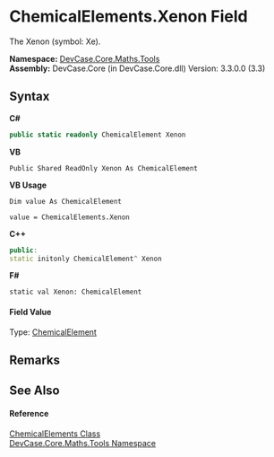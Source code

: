 # ChemicalElements.Xenon Field
 

The Xenon (symbol: Xe).

**Namespace:**&nbsp;<a href="N_DevCase_Core_Maths_Tools">DevCase.Core.Maths.Tools</a><br />**Assembly:**&nbsp;DevCase.Core (in DevCase.Core.dll) Version: 3.3.0.0 (3.3)

## Syntax

**C#**<br />
``` C#
public static readonly ChemicalElement Xenon
```

**VB**<br />
``` VB
Public Shared ReadOnly Xenon As ChemicalElement
```

**VB Usage**<br />
``` VB Usage
Dim value As ChemicalElement

value = ChemicalElements.Xenon

```

**C++**<br />
``` C++
public:
static initonly ChemicalElement^ Xenon
```

**F#**<br />
``` F#
static val Xenon: ChemicalElement
```


#### Field Value
Type: <a href="T_DevCase_Core_Maths_ChemicalElement">ChemicalElement</a>

## Remarks


## See Also


#### Reference
<a href="T_DevCase_Core_Maths_Tools_ChemicalElements">ChemicalElements Class</a><br /><a href="N_DevCase_Core_Maths_Tools">DevCase.Core.Maths.Tools Namespace</a><br />